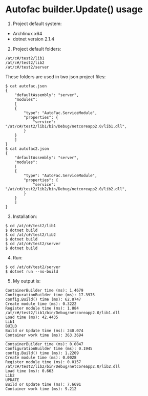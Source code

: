 # Autofac builder.Update() usage #

1. Project default system: 
- Archlinux x64
- dotnet version 2.1.4

2. Project default folders:
```
/at/c#/test2/lib1
/at/c#/test2/lib2
/at/c#/test2/server
```
These folders are used in two json project files:
```
$ cat autofac.json
{
    "defaultAssembly": "server",
    "modules":
    [
    {
        "type": "AutoFac.ServiceModule",
        "properties": {
            "service": "/at/c#/test2/lib1/bin/Debug/netcoreapp2.0/lib1.dll",
        }
    }
    ]
}
$ cat autofac2.json
{
    "defaultAssembly": "server",
    "modules":
    [
    {
        "type": "AutoFac.ServiceModule",
        "properties": {
            "service": "/at/c#/test2/lib2/bin/Debug/netcoreapp2.0/lib2.dll",
        }
    }
    ]
}
```
3. Installation:
```
$ cd /at/c#/test2/lib1
$ dotnet build
$ cd /at/c#/test2/lib2
$ dotnet build
$ cd /at/c#/test2/server
$ dotnet build
```
4. Run:
```
$ cd /at/c#/test2/server
$ dotnet run --no-build
```
5. My output is:
```
ContainerBuilder time (ms): 1.4679
ConfigurationBuilder time (ms): 17.3975
config.Build() time (ms): 62.8747
Create module time (ms): 0.3222
Register module time (ms): 1.884
/at/c#/test2/lib1/bin/Debug/netcoreapp2.0/lib1.dll
Load time (ms): 42.4435
Lib1
BUILD
Build or Update time (ms): 240.074
Container work time (ms): 363.3694
________________________________
ContainerBuilder time (ms): 0.0047
ConfigurationBuilder time (ms): 0.1945
config.Build() time (ms): 1.2209
Create module time (ms): 0.0028
Register module time (ms): 0.0157
/at/c#/test2/lib2/bin/Debug/netcoreapp2.0/lib2.dll
Load time (ms): 0.663
Lib2
UPDATE
Build or Update time (ms): 7.6691
Container work time (ms): 9.212
```
